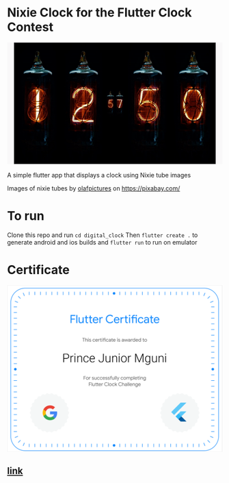 # Nixie Clock for the Flutter Clock Contest

![Clock Running](clock.gif)

A simple flutter app that displays a clock using Nixie tube images

Images of nixie tubes by [olafpictures](https://pixabay.com/users/olafpictures-2427999/) on https://pixabay.com/

# To run

Clone this repo and run `cd digital_clock`
Then `flutter create .` to generate android and ios builds
and `flutter run` to run on emulator

# Certificate

![Certificate](contest_cert.png)

## [link](https://www.credential.net/1cdeafb8-de55-43a3-be96-0041ffd05085?key=5e24a52710f0fe347cbdbfd97974e018a9a52e74048471a2541c4c859a152fa3)
